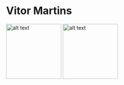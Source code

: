 # Vitor Martins
<style>
  img {
    width:150px;
  }
</style>
<img src="https://media.licdn.com/dms/image/D4D12AQGPsMj05z71VA/article-cover_image-shrink_600_2000/0/1693836846985?e=2147483647&v=beta&t=eqxVcd9LGvamjnWIcEXGZ8tYqUnShccB3vm07aQ1kHc" alt="alt text">
<img src="https://media.discordapp.net/attachments/1206946883939868692/1243294560180768880/clipart396037.png?ex=6650f3ca&is=664fa24a&hm=d207642d46e33c3acc45ca9d41d256f66cab01e60bd5188e6d928bfd54da793d&=&format=webp&quality=lossless" alt="alt text" width="150px">
